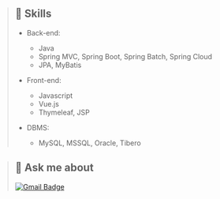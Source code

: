 > ## 🌱  Skills
> 
> * Back-end:
>   * Java
>   * Spring MVC, Spring Boot, Spring Batch, Spring Cloud
>   * JPA, MyBatis
> 
> * Front-end:
>   * Javascript
>   * Vue.js
>   * Thymeleaf, JSP
> 
> * DBMS: 
>   * MySQL, MSSQL, Oracle, Tibero

> ## 💬 Ask me about
> [![Gmail Badge](https://img.shields.io/badge/Gmail-d14836?style=flat-square&logo=Gmail&logoColor=white&link=mailto:laonzenamoon@gmail.com)](mailto:laonzenamoon@gmail.com)

<!--
**LaOnZenaMoon/LaOnZenaMoon** is a ✨ _special_ ✨ repository because its `README.md` (this file) appears on your GitHub profile.

Here are some ideas to get you started:

- 🔭 I’m currently working on ...
- 🌱 I’m currently learning ...
- 👯 I’m looking to collaborate on ...
- 🤔 I’m looking for help with ...
- 
- 📫 How to reach me: ...
- 😄 Pronouns: ...
- ⚡ Fun fact: ...
-->
